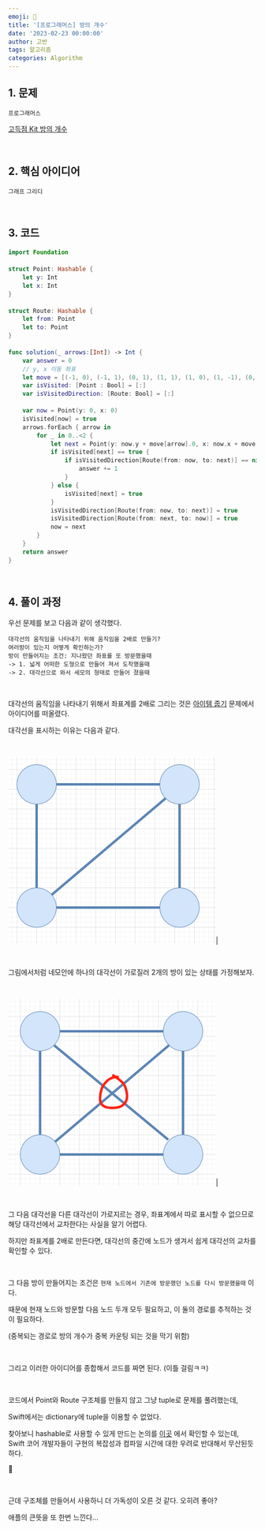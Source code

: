 ```yaml
---
emoji: 🧶
title: '[프로그래머스] 방의 개수'
date: '2023-02-23 00:00:00'
author: 고반
tags: 알고리즘
categories: Algorithm
---
```


## 1. 문제

`프로그래머스`

[고득점 Kit 방의 개수](https://school.programmers.co.kr/learn/courses/30/lessons/49190)


<br/>

## 2. 핵심 아이디어

`그래프` `그리디`

<br/>

## 3. 코드

```swift
import Foundation

struct Point: Hashable {
    let y: Int
    let x: Int
}

struct Route: Hashable {
    let from: Point
    let to: Point
}

func solution(_ arrows:[Int]) -> Int {
    var answer = 0
    // y, x 이동 좌표
    let move = [(-1, 0), (-1, 1), (0, 1), (1, 1), (1, 0), (1, -1), (0, -1), (-1, -1)]
    var isVisited: [Point : Bool] = [:]
    var isVisitedDirection: [Route: Bool] = [:]
    
    var now = Point(y: 0, x: 0)
    isVisited[now] = true
    arrows.forEach { arrow in
        for _ in 0..<2 {
            let next = Point(y: now.y + move[arrow].0, x: now.x + move[arrow].1)
            if isVisited[next] == true {
                if isVisitedDirection[Route(from: now, to: next)] == nil {
                    answer += 1
                }
            } else {
                isVisited[next] = true
            }
            isVisitedDirection[Route(from: now, to: next)] = true
            isVisitedDirection[Route(from: next, to: now)] = true
            now = next
        }
    }
    return answer
}
```

<br/>

## 4. 풀이 과정

우선 문제를 보고 다음과 같이 생각했다.

    대각선의 움직임을 나타내기 위해 움직임을 2배로 만들기?
    여러방이 있는지 어떻게 확인하는가?
    방이 만들어지는 조건: 지나왔던 좌표를 또 방문했을때
    -> 1. 넓게 어떠한 도형으로 만들어 져서 도착했을때
    -> 2. 대각선으로 와서 세모의 형태로 만들어 졌을때

<br/>

대각선의 움직임을 나타내기 위해서 좌표계를 2배로 그리는 것은 [아이템 줍기](https://gobanest.com/algorithm/programmers/아이템%20줍기/) 문제에서 아이디어를 떠올렸다.

대각선을 표시하는 이유는 다음과 같다.

<br/>

![room2.png](room2.png)|

<br/>

그림에서처럼 네모안에 하나의 대각선이 가로질러 2개의 방이 있는 상태를 가정해보자.

<br/>

![room4.png](room4.png)|

<br/>

그 다음 대각선을 다른 대각선이 가로지르는 경우, 좌표계에서 따로 표시할 수 없으므로 해당 대각선에서 교차한다는 사실을 알기 어렵다.

하지만 좌표계를 2배로 만든다면, 대각선의 중간에 노드가 생겨서 쉽게 대각선의 교차를 확인할 수 있다.

<br/>

그 다음 방이 만들어지는 조건은 `현재 노드에서 기존에 방문했던 노드를 다시 방문했을때` 이다. 

때문에 현재 노드와 방문할 다음 노드 두개 모두 필요하고, 이 둘의 경로를 추적하는 것이 필요하다.

(중복되는 경로로 방의 개수가 중복 카운팅 되는 것을 막기 위함)

<br/>

그리고 이러한 아이디어를 종합해서 코드를 짜면 된다. (이틀 걸림ㅋㅋ)

<br/>

코드에서 Point와 Route 구조체를 만들지 않고 그냥 tuple로 문제를 풀려했는데,

Swift에서는 dictionary에 tuple을 이용할 수 없었다.

찾아보니 hashable로 사용할 수 있게 만드는 논의를 [이곳](https://forums.swift.org/t/synthesizing-equatable-hashable-and-comparable-for-tuple-types/7111) 에서 확인할 수 있는데, Swift 코어 개발자들이 구현의 복잡성과 컴파일 시간에 대한 우려로 반대해서 무산된듯하다.

🥲


<br/>

근데 구조체를 만들어서 사용하니 더 가독성이 오른 것 같다. 오히려 좋아?

애플의 큰뜻을 또 한번 느낀다...


```toc

```
